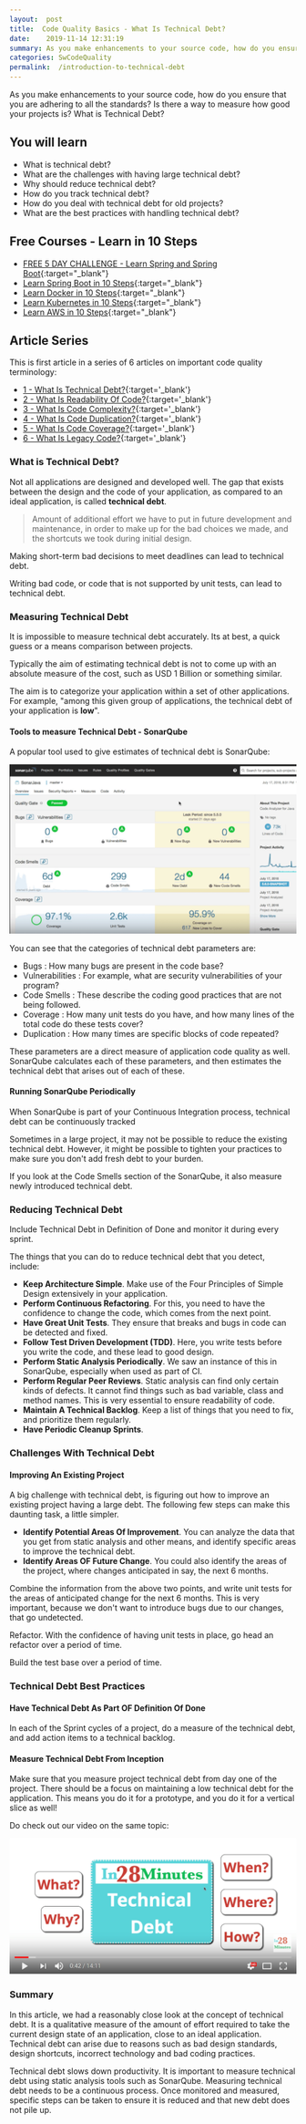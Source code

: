 ```yaml
---
layout:  post
title:  Code Quality Basics - What Is Technical Debt?
date:    2019-11-14 12:31:19
summary: As you make enhancements to your source code, how do you ensure that you are adhering to all the standards? Is there a way to measure how good your projects is? What is Technical Debt?
categories: SwCodeQuality
permalink:  /introduction-to-technical-debt
---
```


As you make enhancements to your source code, how do you ensure that you are adhering to all the standards? Is there a way to measure how good your projects is? What is Technical Debt?

## You will learn
- What is technical debt?
- What are the challenges with having large technical debt?
- Why should reduce technical debt?
- How do you track technical debt?
- How do you deal with technical debt for old projects?
- What are the best practices with handling technical debt?

## Free Courses - Learn in 10 Steps

- [FREE 5 DAY CHALLENGE - Learn Spring and Spring Boot](https://rebrand.ly/SBT-Page-Top-LearningChallenge-SpringBoot){:target="_blank"}
- [Learn Spring Boot in 10 Steps](https://rebrand.ly/in28minutes-10steps-springboot){:target="_blank"}
- [Learn Docker in 10 Steps](https://rebrand.ly/in28minutes-10steps-docker){:target="_blank"}
- [Learn Kubernetes in 10 Steps](https://rebrand.ly/in28minutes-10steps-k8s){:target="_blank"}
- [Learn AWS in 10 Steps](https://rebrand.ly/in28minutes-10steps-aws-beanstalk){:target="_blank"}



## Article Series

This is first article in a series of 6 articles on important code quality terminology:
- [1 - What Is Technical Debt?](/introduction-to-technical-debt){:target='_blank'}
- [2 - What Is Readability Of Code?](/code-quality-basics-introduction-to-readability-of-code){:target='_blank'}
- [3 - What Is Code Complexity?](/code-quality-what-is-code-complexity){:target='_blank'}
- [4 - What Is Code Duplication?](/code-quality-what-is-code-duplication){:target='_blank'}
- [5 - What Is Code Coverage?](/code-quality-what-is-code-coverage){:target='_blank'}
- [6 - What Is Legacy Code?](/introduction-to-legacy-code){:target='_blank'}

### What is Technical Debt?

Not all applications are designed and developed well. The gap that exists between the design and the code of your application, as compared to an ideal application, is called **technical debt**. 

> Amount of additional effort we have to put in future development and maintenance, in order to make up for the bad choices we made, and the shortcuts we took during initial design. 

Making short-term bad decisions to meet deadlines can lead to technical debt. 

Writing bad code, or code that is not supported by unit tests, can lead to technical debt.  

### Measuring Technical Debt

It is impossible to measure technical debt accurately. Its at best, a quick guess or a means comparison between projects.

Typically the aim of estimating technical debt is not to come up with an absolute measure of the cost, such as USD 1 Billion or something similar. 

The aim is to categorize your application within a set of other applications. For example, "among this given group of applications, the technical debt of your application is **low**".  

#### Tools to measure Technical Debt - SonarQube

A popular tool used to give estimates of technical debt is SonarQube:

![image info](images/Capture-069-03.png)

You can see that the categories of technical debt parameters are:
* Bugs : How many bugs are present in the code base?
* Vulnerabilities : For example, what are security vulnerabilities of your program? 
* Code Smells : These describe the coding good practices that are not being followed.
* Coverage : How many unit tests do you have, and how many lines of the total code do these tests cover?
* Duplication : How many times are specific blocks of code repeated?

These parameters are a direct measure of application code quality as well. SonarQube calculates each of these parameters, and then estimates the technical debt that arises out of each of these. 

#### Running SonarQube Periodically

When SonarQube is part of your Continuous Integration process, technical debt can be continuously tracked

Sometimes in a large project, it may not be possible to reduce the existing technical debt. However, it might be possible to tighten your practices to make sure you don't add fresh debt to your burden.

If you look at the Code Smells section of the SonarQube, it also measure newly introduced technical debt. 

### Reducing Technical Debt

Include Technical Debt in Definition of Done and monitor it during every sprint.

The things that you can do to reduce technical debt that you detect, include:
* **Keep Architecture Simple**. Make use of the Four Principles of Simple Design extensively in your application.  
* **Perform Continuous Refactoring**. For this, you need to have the confidence to change the code, which comes from the next point.
* **Have Great Unit Tests**. They ensure that breaks and bugs in code can be detected and fixed.
* **Follow Test Driven Development (TDD)**. Here, you write tests before you write the code, and these lead to good design.
* **Perform Static Analysis Periodically**. We saw an instance of this in SonarQube, especially when used as part of CI.
* **Perform Regular Peer Reviews**. Static analysis can find only certain kinds of defects. It cannot find things such as bad variable, class and method names. This is very essential to ensure readability of code.
* **Maintain A Technical Backlog**. Keep a list of things that you need to fix, and prioritize them regularly. 
* **Have Periodic Cleanup Sprints**. 

### Challenges With Technical Debt

#### Improving An Existing Project

A big challenge with technical debt, is figuring out how to improve an existing project having a large debt. The following few steps can make this daunting task, a little simpler.
* **Identify Potential Areas Of Improvement**. You can analyze the data that you get from static analysis and other means, and identify specific areas to improve the technical debt.
* **Identify Areas OF Future Change**. You could also identify the areas of the project, where changes anticipated in say, the next 6 months. 

Combine the information from the above two points, and write unit tests for the areas of anticipated change for the next 6 months. This is very important, because we don't want to introduce bugs due to our changes, that go undetected.

Refactor. With the confidence of having unit tests in place, go head an refactor over a period of time. 

Build the test base over a period of time.

### Technical Debt Best Practices

#### Have Technical Debt As Part OF Definition Of Done

In each of the Sprint cycles of a project, do a measure of the technical debt, and add action items to a technical backlog. 

#### Measure Technical Debt From Inception

Make sure that you measure project technical debt from day one of the project. There should be a focus on maintaining a low technical debt for the application. This means you do it for a prototype, and you do it for a vertical slice as well! 

Do check out our video on the same topic:

[![image info](images/Capture-069-01.png)](https://www.youtube.com/watch?v=BUQuYy0upPE)

### Summary

In this article, we had a reasonably close look at the concept of technical debt. It is a qualitative measure of the amount of effort required to take the current design state of an application, close to an ideal application. Technical debt can arise due to reasons such as bad design standards, design shortcuts, incorrect technology and bad coding practices. 

Technical debt slows down productivity. It is important to measure technical debt using static analysis tools such as SonarQube. Measuring technical debt needs to be a continuous process. Once monitored and measured, specific steps can be taken to ensure it is reduced and that new debt does not pile up.
